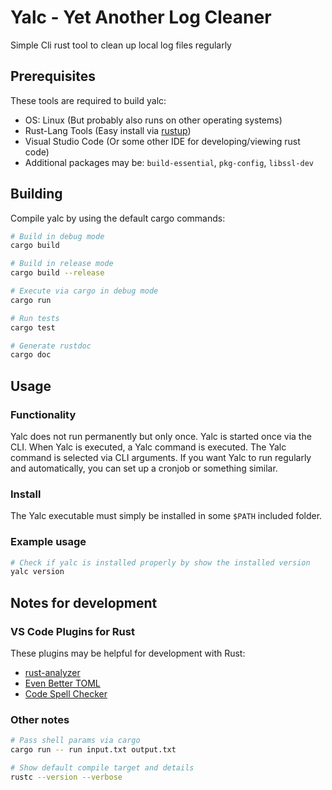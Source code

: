 # Yalc - Yet Another Log Cleaner
Simple Cli rust tool to clean up local log files regularly

## Prerequisites
These tools are required to build yalc:

* OS: Linux (But probably also runs on other operating systems)
* Rust-Lang Tools (Easy install via [rustup](https://www.rust-lang.org/tools/install))
* Visual Studio Code (Or some other IDE for developing/viewing rust code)
* Additional packages may be: `build-essential`, `pkg-config`, `libssl-dev`

## Building
Compile yalc by using the default cargo commands:
```bash
# Build in debug mode
cargo build

# Build in release mode
cargo build --release

# Execute via cargo in debug mode
cargo run

# Run tests
cargo test

# Generate rustdoc
cargo doc
```

## Usage
### Functionality
Yalc does not run permanently but only once. Yalc is started once via the
CLI. When Yalc is executed, a Yalc command is executed. The Yalc command
is selected via CLI arguments. If you want Yalc to run regularly and
automatically, you can set up a cronjob or something similar.

### Install
The Yalc executable must simply be installed in some `$PATH` included folder.

### Example usage
```bash
# Check if yalc is installed properly by show the installed version
yalc version
```

## Notes for development
### VS Code Plugins for Rust
These plugins may be helpful for development with Rust:

* [rust-analyzer](https://marketplace.visualstudio.com/items?itemName=rust-lang.rust-analyzer)
* [Even Better TOML](https://marketplace.visualstudio.com/items?itemName=tamasfe.even-better-toml)
* [Code Spell Checker](https://marketplace.visualstudio.com/items?itemName=streetsidesoftware.code-spell-checker)

### Other notes
```bash
# Pass shell params via cargo
cargo run -- run input.txt output.txt

# Show default compile target and details
rustc --version --verbose
```
